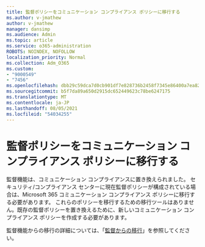 ```yaml
---
title: 監督ポリシーをコミュニケーション コンプライアンス ポリシーに移行する
ms.author: v-jmathew
author: v-jmathew
manager: dansimp
ms.audience: Admin
ms.topic: article
ms.service: o365-administration
ROBOTS: NOINDEX, NOFOLLOW
localization_priority: Normal
ms.collection: Adm_O365
ms.custom:
- "9000549"
- "7456"
ms.openlocfilehash: dbb29c59dca7d0cb901df7e828736b2458f7345e86400a7ea823cf654cd0891e
ms.sourcegitcommit: b5f7da89a650d2915dc652449623c78be6247175
ms.translationtype: MT
ms.contentlocale: ja-JP
ms.lasthandoff: 08/05/2021
ms.locfileid: "54034255"
---
```

# <a name="migrate-supervision-policies-to-communication-compliance-policies"></a>監督ポリシーをコミュニケーション コンプライアンス ポリシーに移行する

監督機能は、コミュニケーション コンプライアンスに置き換えられました。 セキュリティ/コンプライアンス センターに現在監督ポリシーが構成されている場合は、Microsoft 365 コミュニケーション コンプライアンス ポリシーに移行する必要があります。 これらのポリシーを移行するための移行ツールはありません。既存の監督ポリシーを置き換えるために、新しいコミュニケーション コンプライアンス ポリシーを作成する必要があります。

監督機能からの移行の詳細については、「[監督からの移行](https://go.microsoft.com/fwlink/?linkid=2128750)」を参照してください。
